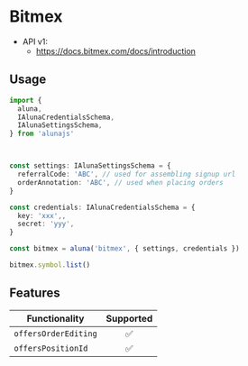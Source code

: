 # Bitmex

 - API v1:
    - https://docs.bitmex.com/docs/introduction

## Usage

```ts
import {
  aluna,
  IAlunaCredentialsSchema,
  IAlunaSettingsSchema,
} from 'alunajs'



const settings: IAlunaSettingsSchema = {
  referralCode: 'ABC', // used for assembling signup url
  orderAnnotation: 'ABC', // used when placing orders
}

const credentials: IAlunaCredentialsSchema = {
  key: 'xxx',,
  secret: 'yyy',
}

const bitmex = aluna('bitmex', { settings, credentials })

bitmex.symbol.list()
```

## Features

| Functionality | Supported |
| -- | :-: |
| `offersOrderEditing` | ✅ |
| `offersPositionId` | ✅ |
